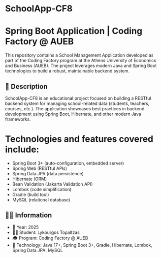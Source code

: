 # SchoolApp-CF8
# Spring Boot Application | Coding Factory @ AUEB

This repository contains a School Management Application developed as part of the Coding Factory program at the Athens University of Economics and Business (AUEB). The project leverages modern Java and Spring Boot technologies to build a robust, maintainable backend system.

## 📘 Description

SchoolApp-CF8 is an educational project focused on building a RESTful backend system for managing school-related data (students, teachers, courses, etc.). The application showcases best practices in backend development using Spring Boot, Hibernate, and other modern Java frameworks.

# Technologies and features covered include:

- Spring Boot 3+ (auto-configuration, embedded server)
- Spring Web (RESTful APIs)
- Spring Data JPA (data persistence)
- Hibernate (ORM)
- Bean Validation (Jakarta Validation API)
- Lombok (code simplification)
- Gradle (build tool)
- MySQL (relational database)

## 👨‍🎓 Information

- 📅 Year: 2025
- 🧑‍💻 Student: Lykourgos Topaltzas
- 🎓 Program: Coding Factory @ AUEB
- 📂 Technology: Java 17+, Spring Boot 3+, Gradle, Hibernate, Lombok, Spring Data JPA, MySQL
